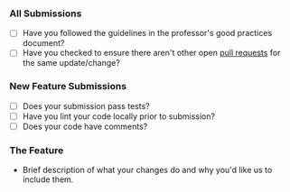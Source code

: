### All Submissions

- [ ] Have you followed the guidelines in the professor's good practices document?
- [ ] Have you checked to ensure there aren't other open [pull requests](../../../pulls) for the same update/change?

<!-- You can erase any parts of this template not applicable to your Pull Request. -->

### New Feature Submissions

- [ ] Does your submission pass tests?
- [ ] Have you lint your code locally prior to submission?
- [ ] Does your code have comments?

### The Feature

- Brief description of what your changes do and why you'd like us to include them.
